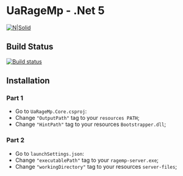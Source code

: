 # **UaRageMp** - .Net 5

[![N|Solid](https://cldup.com/dTxpPi9lDf.thumb.png)](https://nodesource.com/products/nsolid)

## Build Status

[![Build status](https://ci.appveyor.com/api/projects/status/05eocgeoy9iy582o/branch/master?svg=true)](https://ci.appveyor.com/project/Mynken/carwashcore2/branch/master)

## Installation

### Part 1

- Go to `UaRageMp.Core.csproj`:
- Change `"OutputPath"` tag to your `resources PATH`;
- Change `"HintPath"` tag to your resources `Bootstrapper.dll`;

### Part 2

- Go to `launchSettings.json`:
- Change `"executablePath"` tag to your `ragemp-server.exe`;
- Change `"workingDirectory"` tag to your resources `server-files`;
